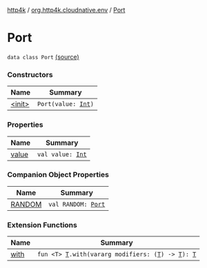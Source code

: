 [http4k](../../index.md) / [org.http4k.cloudnative.env](../index.md) / [Port](./index.md)

# Port

`data class Port` [(source)](https://github.com/http4k/http4k/blob/master/http4k-cloudnative/src/main/kotlin/org/http4k/cloudnative/env/Port.kt#L3)

### Constructors

| Name | Summary |
|---|---|
| [&lt;init&gt;](-init-.md) | `Port(value: `[`Int`](https://kotlinlang.org/api/latest/jvm/stdlib/kotlin/-int/index.html)`)` |

### Properties

| Name | Summary |
|---|---|
| [value](value.md) | `val value: `[`Int`](https://kotlinlang.org/api/latest/jvm/stdlib/kotlin/-int/index.html) |

### Companion Object Properties

| Name | Summary |
|---|---|
| [RANDOM](-r-a-n-d-o-m.md) | `val RANDOM: `[`Port`](./index.md) |

### Extension Functions

| Name | Summary |
|---|---|
| [with](../../org.http4k.core/with.md) | `fun <T> `[`T`](../../org.http4k.core/with.md#T)`.with(vararg modifiers: (`[`T`](../../org.http4k.core/with.md#T)`) -> `[`T`](../../org.http4k.core/with.md#T)`): `[`T`](../../org.http4k.core/with.md#T) |

